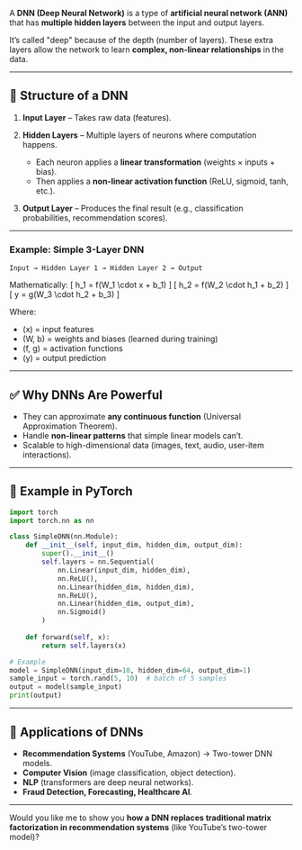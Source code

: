 A **DNN (Deep Neural Network)** is a type of **artificial neural network (ANN)** that has **multiple hidden layers** between the input and output layers.

It’s called "deep" because of the depth (number of layers). These extra layers allow the network to learn **complex, non-linear relationships** in the data.

---

## 🧩 Structure of a DNN

1. **Input Layer** – Takes raw data (features).
2. **Hidden Layers** – Multiple layers of neurons where computation happens.

   * Each neuron applies a **linear transformation** (weights × inputs + bias).
   * Then applies a **non-linear activation function** (ReLU, sigmoid, tanh, etc.).
3. **Output Layer** – Produces the final result (e.g., classification probabilities, recommendation scores).

---

### Example: Simple 3-Layer DNN

```
Input → Hidden Layer 1 → Hidden Layer 2 → Output
```

Mathematically:
[
h_1 = f(W_1 \cdot x + b_1)
]
[
h_2 = f(W_2 \cdot h_1 + b_2)
]
[
y = g(W_3 \cdot h_2 + b_3)
]

Where:

* (x) = input features
* (W, b) = weights and biases (learned during training)
* (f, g) = activation functions
* (y) = output prediction

---

## ✅ Why DNNs Are Powerful

* They can approximate **any continuous function** (Universal Approximation Theorem).
* Handle **non-linear patterns** that simple linear models can’t.
* Scalable to high-dimensional data (images, text, audio, user-item interactions).

---

## 📌 Example in PyTorch

```python
import torch
import torch.nn as nn

class SimpleDNN(nn.Module):
    def __init__(self, input_dim, hidden_dim, output_dim):
        super().__init__()
        self.layers = nn.Sequential(
            nn.Linear(input_dim, hidden_dim),
            nn.ReLU(),
            nn.Linear(hidden_dim, hidden_dim),
            nn.ReLU(),
            nn.Linear(hidden_dim, output_dim),
            nn.Sigmoid()
        )
    
    def forward(self, x):
        return self.layers(x)

# Example
model = SimpleDNN(input_dim=10, hidden_dim=64, output_dim=1)
sample_input = torch.rand(5, 10)  # batch of 5 samples
output = model(sample_input)
print(output)
```

---

## 🎯 Applications of DNNs

* **Recommendation Systems** (YouTube, Amazon) → Two-tower DNN models.
* **Computer Vision** (image classification, object detection).
* **NLP** (transformers are deep neural networks).
* **Fraud Detection, Forecasting, Healthcare AI**.

---

Would you like me to show you **how a DNN replaces traditional matrix factorization in recommendation systems** (like YouTube’s two-tower model)?
